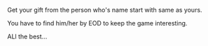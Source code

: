 Get your gift from the person who's name start with same as yours. 

You have to find him/her by EOD to keep the game interesting.

ALl the best...